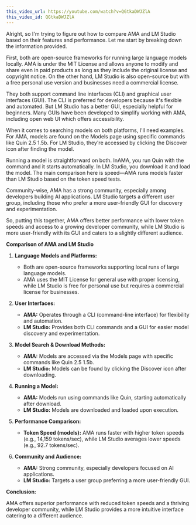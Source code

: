 ```yaml
---
this_video_url: https://youtube.com/watch?v=QGtkaDWJZlA
this_video_id: QGtkaDWJZlA
---
```

<think>
Alright, so I'm trying to figure out how to compare AMA and LM Studio based on their features and performance. Let me start by breaking down the information provided.

First, both are open-source frameworks for running large language models locally. AMA is under the MIT License and allows anyone to modify and share even in paid products as long as they include the original license and copyright notice. On the other hand, LM Studio is also open-source but with a free personal use version and businesses need a commercial license.

They both support command line interfaces (CLI) and graphical user interfaces (GUI). The CLI is preferred for developers because it's flexible and automated. But LM Studio has a better GUI, especially helpful for beginners. Many GUIs have been developed to simplify working with AMA, including open web UI which offers accessibility.

When it comes to searching models on both platforms, I'll need examples. For AMA, models are found on the Models page using specific commands like Quin 2.5 1.5b. For LM Studio, they're accessed by clicking the Discover icon after finding the model. 

Running a model is straightforward on both. InAMA, you run Quin with the command and it starts automatically. In LM Studio, you download it and load the model. The main comparison here is speed—AMA runs models faster than LM Studio based on the token speed tests.

Community-wise, AMA has a strong community, especially among developers building AI applications. LM Studio targets a different user group, including those who prefer a more user-friendly GUI for discovery and experimentation.

So, putting this together, AMA offers better performance with lower token speeds and access to a growing developer community, while LM Studio is more user-friendly with its GUI and caters to a slightly different audience.
</think>

**Comparison of AMA and LM Studio**

1. **Language Models and Platforms:**
   - Both are open-source frameworks supporting local runs of large language models.
   - AMA uses the MIT License for general use with proper licensing, while LM Studio is free for personal use but requires a commercial license for businesses.

2. **User Interfaces:**
   - **AMA:** Operates through a CLI (command-line interface) for flexibility and automation.
   - **LM Studio:** Provides both CLI commands and a GUI for easier model discovery and experimentation.

3. **Model Search & Download Methods:**
   - **AMA:** Models are accessed via the Models page with specific commands like Quin 2.5 1.5b.
   - **LM Studio:** Models can be found by clicking the Discover icon after downloading.

4. **Running a Model:**
   - **AMA:** Models run using commands like Quin, starting automatically after download.
   - **LM Studio:** Models are downloaded and loaded upon execution.

5. **Performance Comparison:**
   - **Token Speed (models):** AMA runs faster with higher token speeds (e.g., 14,159 tokens/sec), while LM Studio averages lower speeds (e.g., 92.7 tokens/sec).

6. **Community and Audience:**
   - **AMA:** Strong community, especially developers focused on AI applications.
   - **LM Studio:** Targets a user group preferring a more user-friendly GUI.

**Conclusion:**

AMA offers superior performance with reduced token speeds and a thriving developer community, while LM Studio provides a more intuitive interface catering to a different audience.
